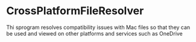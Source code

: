 # CrossPlatformFileResolver
Thi sprogram resolves compatibility issues with Mac files so that they can be used and viewed on other platforms and services such as OneDrive
